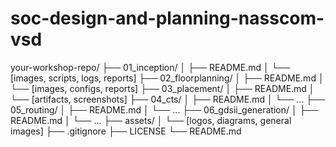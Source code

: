# soc-design-and-planning-nasscom-vsd
your-workshop-repo/
├── 01_inception/
│   ├── README.md
│   └── [images, scripts, logs, reports]
├── 02_floorplanning/
│   ├── README.md
│   └── [images, configs, reports]
├── 03_placement/
│   ├── README.md
│   └── [artifacts, screenshots]
├── 04_cts/
│   ├── README.md
│   └── ...
├── 05_routing/
│   ├── README.md
│   └── ...
├── 06_gdsii_generation/
│   ├── README.md
│   └── ...
├── assets/
│   └── [logos, diagrams, general images]
├── .gitignore
├── LICENSE
└── README.md
